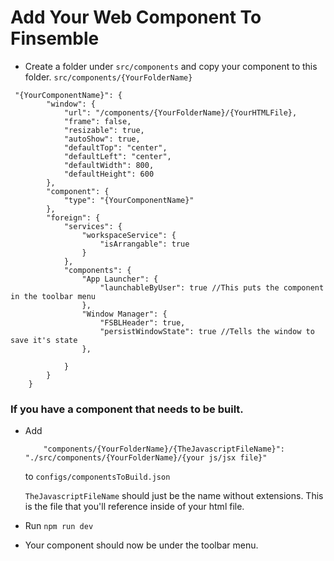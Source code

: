 # Add Your Web Component To Finsemble
* Create a folder under `src/components` and copy your component to this folder. `src/components/{YourFolderName}`


```
 "{YourComponentName}": {
        "window": {
            "url": "/components/{YourFolderName}/{YourHTMLFile},
            "frame": false,
            "resizable": true,
            "autoShow": true,
            "defaultTop": "center",
            "defaultLeft": "center",
            "defaultWidth": 800,
            "defaultHeight": 600
        },
        "component": {
            "type": "{YourComponentName}"
        },
        "foreign": {
            "services": {
                "workspaceService": {
                    "isArrangable": true
                }
            },
            "components": {
                "App Launcher": {
                    "launchableByUser": true //This puts the component in the toolbar menu
                },
                "Window Manager": {
                    "FSBLHeader": true,
                    "persistWindowState": true //Tells the window to save it's state
                },
               
            }
        }
    }
```

### If you have a component that needs to be built.

* Add 
    ```
        "components/{YourFolderName}/{TheJavascriptFileName}": "./src/components/{YourFolderName}/{your js/jsx file}"
    ```
    to `configs/componentsToBuild.json`
    
    `TheJavascriptFileName` should just be the name without extensions. This is the file that you'll reference inside of your html file.
    
    
* Run `npm run dev`

* Your component should now be under the toolbar menu.
